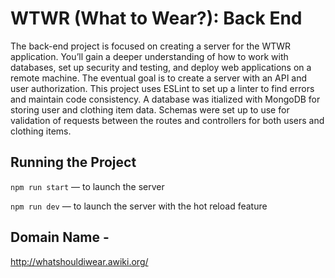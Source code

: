 # WTWR (What to Wear?): Back End

The back-end project is focused on creating a server for the WTWR application. You’ll gain a deeper understanding of how to work with databases, set up security and testing, and deploy web applications on a remote machine. The eventual goal is to create a server with an API and user authorization.
This project uses ESLint to set up a linter to find errors and maintain code consistency. A database was itialized with MongoDB for storing user and clothing item data. Schemas were set up to use for validation of requests between the routes and controllers for both users and clothing items.

## Running the Project

`npm run start` — to launch the server

`npm run dev` — to launch the server with the hot reload feature

## Domain Name -

http://whatshouldiwear.awiki.org/
